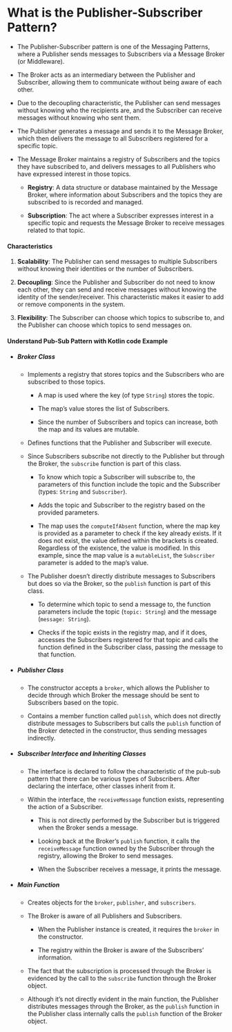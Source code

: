 # What is the Publisher-Subscriber Pattern?

* The Publisher-Subscriber pattern is one of the Messaging Patterns, where a Publisher sends messages to Subscribers via a Message Broker (or Middleware).

* The Broker acts as an intermediary between the Publisher and Subscriber, allowing them to communicate without being aware of each other.

* Due to the decoupling characteristic, the Publisher can send messages without knowing who the recipients are, and the Subscriber can receive messages without knowing who sent them.

* The Publisher generates a message and sends it to the Message Broker, which then delivers the message to all Subscribers registered for a specific topic.

* The Message Broker maintains a registry of Subscribers and the topics they have subscribed to, and delivers messages to all Publishers who have expressed interest in those topics.

    * **Registry**: A data structure or database maintained by the Message Broker, where information about Subscribers and the topics they are subscribed to is recorded and managed.

    * **Subscription**: The act where a Subscriber expresses interest in a specific topic and requests the Message Broker to receive messages related to that topic.

#### Characteristics

1. **Scalability**: The Publisher can send messages to multiple Subscribers without knowing their identities or the number of Subscribers.

2. **Decoupling**: Since the Publisher and Subscriber do not need to know each other, they can send and receive messages without knowing the identity of the sender/receiver. This characteristic makes it easier to add or remove components in the system.

3. **Flexibility**: The Subscriber can choose which topics to subscribe to, and the Publisher can choose which topics to send messages on.

#### Understand Pub-Sub Pattern with Kotlin code Example

* ##### Broker Class

    * Implements a registry that stores topics and the Subscribers who are subscribed to those topics.

        * A map is used where the key (of type `String`) stores the topic.

        * The map’s value stores the list of Subscribers.

        * Since the number of Subscribers and topics can increase, both the map and its values are mutable.

    * Defines functions that the Publisher and Subscriber will execute.

    * Since Subscribers subscribe not directly to the Publisher but through the Broker, the `subscribe` function is part of this class.

        * To know which topic a Subscriber will subscribe to, the parameters of this function include the topic and the Subscriber (types: `String` and `Subscriber`).

        * Adds the topic and Subscriber to the registry based on the provided parameters.

        * The map uses the `computeIfAbsent` function, where the map key is provided as a parameter to check if the key already exists. If it does not exist, the value defined within the brackets is created. Regardless of the existence, the value is modified. In this example, since the map value is a `mutableList`, the `Subscriber` parameter is added to the map’s value.

    * The Publisher doesn’t directly distribute messages to Subscribers but does so via the Broker, so the `publish` function is part of this class.

        * To determine which topic to send a message to, the function parameters include the topic (`topic: String`) and the message (`message: String`).

        * Checks if the topic exists in the registry map, and if it does, accesses the Subscribers registered for that topic and calls the function defined in the Subscriber class, passing the message to that function.

* ##### Publisher Class

    * The constructor accepts a `broker`, which allows the Publisher to decide through which Broker the message should be sent to Subscribers based on the topic.

    * Contains a member function called `publish`, which does not directly distribute messages to Subscribers but calls the `publish` function of the Broker detected in the constructor, thus sending messages indirectly.

* ##### Subscriber Interface and Inheriting Classes

    * The interface is declared to follow the characteristic of the pub-sub pattern that there can be various types of Subscribers. After declaring the interface, other classes inherit from it.

    * Within the interface, the `receiveMessage` function exists, representing the action of a Subscriber.

        * This is not directly performed by the Subscriber but is triggered when the Broker sends a message.

        * Looking back at the Broker’s `publish` function, it calls the `receiveMessage` function owned by the Subscriber through the registry, allowing the Broker to send messages.

        * When the Subscriber receives a message, it prints the message.

* ##### Main Function

    * Creates objects for the `broker`, `publisher`, and `subscribers`.

    * The Broker is aware of all Publishers and Subscribers.

        * When the Publisher instance is created, it requires the `broker` in the constructor.

        * The registry within the Broker is aware of the Subscribers’ information.

    * The fact that the subscription is processed through the Broker is evidenced by the call to the `subscribe` function through the Broker object.

    * Although it’s not directly evident in the main function, the Publisher distributes messages through the Broker, as the `publish` function in the Publisher class internally calls the `publish` function of the Broker object.